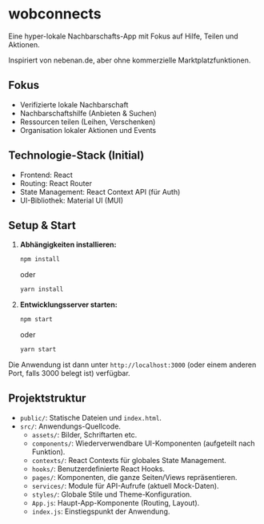 # wobconnects

Eine hyper-lokale Nachbarschafts-App mit Fokus auf Hilfe, Teilen und Aktionen.

Inspiriert von nebenan.de, aber ohne kommerzielle Marktplatzfunktionen.

## Fokus

*   Verifizierte lokale Nachbarschaft
*   Nachbarschaftshilfe (Anbieten & Suchen)
*   Ressourcen teilen (Leihen, Verschenken)
*   Organisation lokaler Aktionen und Events

## Technologie-Stack (Initial)

*   Frontend: React
*   Routing: React Router
*   State Management: React Context API (für Auth)
*   UI-Bibliothek: Material UI (MUI)

## Setup & Start

1.  **Abhängigkeiten installieren:**
    ```bash
    npm install
    ```
    oder
    ```bash
    yarn install
    ```

2.  **Entwicklungsserver starten:**
    ```bash
    npm start
    ```
    oder
    ```bash
    yarn start
    ```

Die Anwendung ist dann unter `http://localhost:3000` (oder einem anderen Port, falls 3000 belegt ist) verfügbar.

## Projektstruktur

*   `public/`: Statische Dateien und `index.html`.
*   `src/`: Anwendungs-Quellcode.
    *   `assets/`: Bilder, Schriftarten etc.
    *   `components/`: Wiederverwendbare UI-Komponenten (aufgeteilt nach Funktion).
    *   `contexts/`: React Contexts für globales State Management.
    *   `hooks/`: Benutzerdefinierte React Hooks.
    *   `pages/`: Komponenten, die ganze Seiten/Views repräsentieren.
    *   `services/`: Module für API-Aufrufe (aktuell Mock-Daten).
    *   `styles/`: Globale Stile und Theme-Konfiguration.
    *   `App.js`: Haupt-App-Komponente (Routing, Layout).
    *   `index.js`: Einstiegspunkt der Anwendung.
